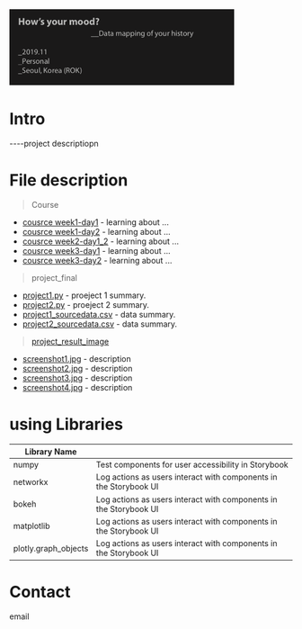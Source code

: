 <img src="./title.png" alt="title" width="400" />

# Intro
----project descriptiopn

# File description
> Course

- [cousrce week1-day1](course) - learning about ...
- [cousrce week1-day2](course) - learning about ...
- [cousrce week2-day1_2](course) - learning about ...
- [cousrce week3-day1](course) - learning about ...
- [cousrce week3-day2](course) - learning about ...

> project_final

- [project1.py](project_final) - proeject 1 summary.
- [project2.py](project_final) - proeject 2 summary.
- [project1_sourcedata.csv](project_final) - data summary.
- [project2_sourcedata.csv](project_final) - data summary.

> [project_result_image](project_final/project_result_image)

- [screenshot1.jpg](project_final/project_result_image) - description
- [screenshot2.jpg](project_final/project_result_image) - description
- [screenshot3.jpg](project_final/project_result_image) - description
- [screenshot4.jpg](project_final/project_result_image) - description

# using Libraries
| Library Name                                |                                                                            |
| ------------------------------------------- | -------------------------------------------------------------------------- |
| numpy                        | Test components for user accessibility in Storybook                        |
| networkx                  | Log actions as users interact with components in the Storybook UI          |
| bokeh                  | Log actions as users interact with components in the Storybook UI          |
| matplotlib                  | Log actions as users interact with components in the Storybook UI          |
| plotly.graph_objects                  | Log actions as users interact with components in the Storybook UI          |




# Contact
email
